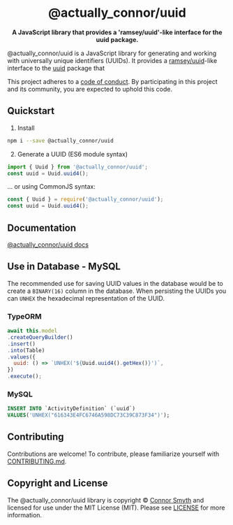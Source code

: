 <h1 align="center">@actually_connor/uuid</h1>

<p align="center">
  <strong>A JavaScript library that provides a 'ramsey/uuid'-like interface for the uuid package.</strong>
</p>

@actually_connor/uuid is a JavaScript library for generating and working with universally unique
identifiers (UUIDs). It provides a [ramsey/uuid][ramseyuuid]-like interface to the [uuid][] package that

This project adheres to a [code of conduct](CODE_OF_CONDUCT.md).
By participating in this project and its community, you are expected to
uphold this code.

## Quickstart

1. Install
```bash
npm i --save @actually_connor/uuid
```

2. Generate a UUID (ES6 module syntax)
```javascript
import { Uuid } from '@actually_connor/uuid';
const uuid = Uuid.uuid4();
```

... or using CommonJS syntax:
```javascript
const { Uuid } = require('@actually_connor/uuid');
const uuid = Uuid.uuid4();
```

## Documentation

[@actually_connor/uuid docs](https://uuid.connorsmyth.com/Uuid.html)

## Use in Database - MySQL

The recommended use for saving UUID values in the database would be to create a `BINARY(16)` column in the database.
When persisting the UUIDs you can `UNHEX` the hexadecimal representation of the UUID.

### TypeORM
```javascript
await this.model
.createQueryBuilder()
.insert()
.into(Table)
.values({
  uuid: () => `UNHEX('${Uuid.uuid4().getHex()}')`,
})
.execute();
```

### MySQL
```sql
INSERT INTO `ActivityDefinition` (`uuid`)
VALUES('UNHEX("616343E4FC6746A598DC73C39C873F34")');
```

## Contributing

Contributions are welcome! To contribute, please familiarize yourself with
[CONTRIBUTING.md](CONTRIBUTING.md).

## Copyright and License

The @actually_connor/uuid library is copyright © [Connor Smyth](https://connorsmyth.com) and
licensed for use under the MIT License (MIT). Please see [LICENSE][] for more
information.

[uuid]: https://www.npmjs.com/package/uuid
[rfc4122]: http://tools.ietf.org/html/rfc4122
[conduct]: https://github.com/ramsey/uuid/blob/main/CODE_OF_CONDUCT.md
[ramseyuuid]: https://github.com/ramsey/uuid
[npm]: https://www.npmjs.com/
[contributing.md]: https://github.com/ActuallyConnor/uuid/blob/main/CONTRIBUTING.md
[license]: https://github.com/ActuallyConnor/uuid/blob/main/LICENSE
